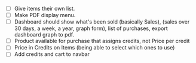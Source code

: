 - [ ] Give items their own list.
- [ ] Make PDF display menu.
- [ ] Dashboard should show what's been sold (basically Sales), (sales over 30 days, a week, a year, graph form), list of purchases, export dashboard graph to pdf.
- [ ] Product available for purchase that assigns credits, not Price per credit
- [ ] Price in Credits on Items (being able to select which ones to use)
- [ ] Add credits and cart to navbar